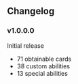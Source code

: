 ## Changelog
### v1.0.0.0
Initial release
* 71 obtainable cards
* 38 custom abilities
* 13 special abilities